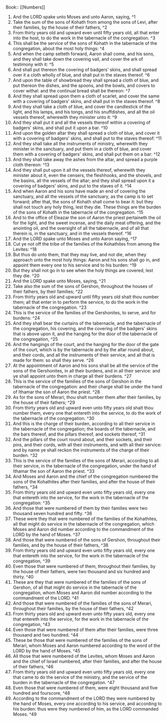  Book:: [[Numbers]]
 1. And the LORD spake unto Moses and unto Aaron, saying, ^1
 2. Take the sum of the sons of Kohath from among the sons of Levi, after their families, by the house of their fathers, ^2
 3. From thirty years old and upward even until fifty years old, all that enter into the host, to do the work in the tabernacle of the congregation. ^3
 4. This shall be the service of the sons of Kohath in the tabernacle of the congregation, about the most holy things: ^4
 5. And when the camp setteth forward, Aaron shall come, and his sons, and they shall take down the covering vail, and cover the ark of testimony with it: ^5
 6. And shall put thereon the covering of badgers' skins, and shall spread over it a cloth wholly of blue, and shall put in the staves thereof. ^6
 7. And upon the table of showbread they shall spread a cloth of blue, and put thereon the dishes, and the spoons, and the bowls, and covers to cover withal: and the continual bread shall be thereon: ^7
 8. And they shall spread upon them a cloth of scarlet, and cover the same with a covering of badgers' skins, and shall put in the staves thereof. ^8
 9. And they shall take a cloth of blue, and cover the candlestick of the light, and his lamps, and his tongs, and his snuffdishes, and all the oil vessels thereof, wherewith they minister unto it: ^9
 10. And they shall put it and all the vessels thereof within a covering of badgers' skins, and shall put it upon a bar. ^10
 11. And upon the golden altar they shall spread a cloth of blue, and cover it with a covering of badgers' skins, and shall put to the staves thereof: ^11
 12. And they shall take all the instruments of ministry, wherewith they minister in the sanctuary, and put them in a cloth of blue, and cover them with a covering of badgers' skins, and shall put them on a bar: ^12
 13. And they shall take away the ashes from the altar, and spread a purple cloth thereon: ^13
 14. And they shall put upon it all the vessels thereof, wherewith they minister about it, even the censers, the fleshhooks, and the shovels, and the basins, all the vessels of the altar; and they shall spread upon it a covering of badgers' skins, and put to the staves of it. ^14
 15. And when Aaron and his sons have made an end of covering the sanctuary, and all the vessels of the sanctuary, as the camp is to set forward; after that, the sons of Kohath shall come to bear it: but they shall not touch any holy thing, lest they die. These things are the burden of the sons of Kohath in the tabernacle of the congregation. ^15
 16. And to the office of Eleazar the son of Aaron the priest pertaineth the oil for the light, and the sweet incense, and the daily meat offering, and the anointing oil, and the oversight of all the tabernacle, and of all that therein is, in the sanctuary, and in the vessels thereof. ^16
 17. And the LORD spake unto Moses and unto Aaron saying, ^17
 18. Cut ye not off the tribe of the families of the Kohathites from among the Levites: ^18
 19. But thus do unto them, that they may live, and not die, when they approach unto the most holy things: Aaron and his sons shall go in, and appoint them every one to his service and to his burden: ^19
 20. But they shall not go in to see when the holy things are covered, lest they die. ^20
 21. And the LORD spake unto Moses, saying, ^21
 22. Take also the sum of the sons of Gershon, throughout the houses of their fathers, by their families; ^22
 23. From thirty years old and upward until fifty years old shalt thou number them; all that enter in to perform the service, to do the work in the tabernacle of the congregation. ^23
 24. This is the service of the families of the Gershonites, to serve, and for burdens: ^24
 25. And they shall bear the curtains of the tabernacle, and the tabernacle of the congregation, his covering, and the covering of the badgers' skins that is above upon it, and the hanging for the door of the tabernacle of the congregation, ^25
 26. And the hangings of the court, and the hanging for the door of the gate of the court, which is by the tabernacle and by the altar round about, and their cords, and all the instruments of their service, and all that is made for them: so shall they serve. ^26
 27. At the appointment of Aaron and his sons shall be all the service of the sons of the Gershonites, in all their burdens, and in all their service: and ye shall appoint unto them in charge all their burdens. ^27
 28. This is the service of the families of the sons of Gershon in the tabernacle of the congregation: and their charge shall be under the hand of Ithamar the son of Aaron the priest. ^28
 29. As for the sons of Merari, thou shalt number them after their families, by the house of their fathers; ^29
 30. From thirty years old and upward even unto fifty years old shalt thou number them, every one that entereth into the service, to do the work of the tabernacle of the congregation. ^30
 31. And this is the charge of their burden, according to all their service in the tabernacle of the congregation; the boards of the tabernacle, and the bars thereof, and the pillars thereof, and sockets thereof, ^31
 32. And the pillars of the court round about, and their sockets, and their pins, and their cords, with all their instruments, and with all their service: and by name ye shall reckon the instruments of the charge of their burden. ^32
 33. This is the service of the families of the sons of Merari, according to all their service, in the tabernacle of the congregation, under the hand of Ithamar the son of Aaron the priest. ^33
 34. And Moses and Aaron and the chief of the congregation numbered the sons of the Kohathites after their families, and after the house of their fathers, ^34
 35. From thirty years old and upward even unto fifty years old, every one that entereth into the service, for the work in the tabernacle of the congregation: ^35
 36. And those that were numbered of them by their families were two thousand seven hundred and fifty. ^36
 37. These were they that were numbered of the families of the Kohathites, all that might do service in the tabernacle of the congregation, which Moses and Aaron did number according to the commandment of the LORD by the hand of Moses. ^37
 38. And those that were numbered of the sons of Gershon, throughout their families, and by the house of their fathers, ^38
 39. From thirty years old and upward even unto fifty years old, every one that entereth into the service, for the work in the tabernacle of the congregation, ^39
 40. Even those that were numbered of them, throughout their families, by the house of their fathers, were two thousand and six hundred and thirty. ^40
 41. These are they that were numbered of the families of the sons of Gershon, of all that might do service in the tabernacle of the congregation, whom Moses and Aaron did number according to the commandment of the LORD. ^41
 42. And those that were numbered of the families of the sons of Merari, throughout their families, by the house of their fathers, ^42
 43. From thirty years old and upward even unto fifty years old, every one that entereth into the service, for the work in the tabernacle of the congregation, ^43
 44. Even those that were numbered of them after their families, were three thousand and two hundred. ^44
 45. These be those that were numbered of the families of the sons of Merari, whom Moses and Aaron numbered according to the word of the LORD by the hand of Moses. ^45
 46. All those that were numbered of the Levites, whom Moses and Aaron and the chief of Israel numbered, after their families, and after the house of their fathers, ^46
 47. From thirty years old and upward even unto fifty years old, every one that came to do the service of the ministry, and the service of the burden in the tabernacle of the congregation. ^47
 48. Even those that were numbered of them, were eight thousand and five hundred and fourscore, ^48
 49. According to the commandment of the LORD they were numbered by the hand of Moses, every one according to his service, and according to his burden: thus were they numbered of him, as the LORD commanded Moses. ^49
